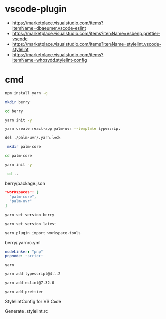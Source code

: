 # vscode-plugin
- https://marketplace.visualstudio.com/items?itemName=dbaeumer.vscode-eslint
- https://marketplace.visualstudio.com/items?itemName=esbenp.prettier-vscode
- https://marketplace.visualstudio.com/items?itemName=stylelint.vscode-stylelint
- https://marketplace.visualstudio.com/items?itemName=whosydd.stylelint-config


# cmd

```sh
npm install yarn -g
 ```

 ```sh
 mkdir berry
 ```

 ```sh
 cd berry
 ```

 ```sh
 yarn init -y
 ```
 
 ```sh
 yarn create react-app palm-uvr --template typescript
 ```

 ```sh
del ./palm-uvr/.yarn.lock
```
 
```sh
 mkdir palm-core
 ```

 ```sh
 cd palm-core
 ```

 ```sh
 yarn init -y
 ```

```sh
 cd ..
 ```

berry/package.json
 ```json
 "workspaces": [
   "palm-core",
   "palm-uvr"
 ]
 ```

```sh
yarn set version berry
```

```sh
yarn set version latest
```

```sh
yarn plugin import workspace-tools
```

berry/.yarnrc.yml
```yml
nodeLinker: "pnp"
pnpMode: "strict"
```

```sh
yarn
```

```sh
yarn add typescript@4.1.2
```

```sh
yarn add eslint@7.32.0
```

```sh
yarn add prettier
```

StylelintConfig for VS Code

Generate .stylelint.rc